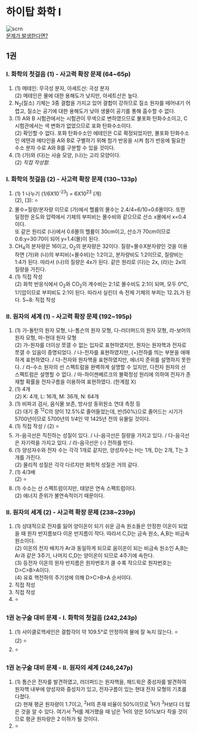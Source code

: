 # 하이탑 화학 I
![scrn](https://badgen.net/badge/made_with/mac/:blue?icon=apple)  
[문제가 발생한다면?](https://github.com/hoony6134/hightop/blob/main/chem1.md)
## 1권
### I. 화학의 첫걸음 (1) - 사고력 확장 문제 (64~65p)
1. (1) 메테인: 무극성 분자, 아세트산: 극성 분자  
(2) 메테인은 물에 대한 용해도가 낮지만, 아세트산은 높다.  
2. N<sub>2</sub>(질소) 기체는 3중 결합을 가지고 있어 결합이 강하므로 질소 원자를 떼어내기 어렵고, 질소는 공기에 대한 용해도가 낮아 생물이 공기를 통해 흡수할 수 없다.  
3. (1) A와 B 시험관에서는 시험관이 무색으로 변하였으므로 불포화 탄화수소이고, C 시험관에서는 색 변화가 없었으므로 포화 탄화수소이다.  
(2) 확인할 수 없다. 포화 탄화수소인 에테인은 C로 확정되었지만, 불포화 탄화수소인 에텐과 에타인을 A와 B로 구별하기 위해 첨가 반응을 시켜 첨가 반응에 필요한 수소 분자 수로 A와 B를 구분할 수 있을 것이다.  
4. (1) (가)와 (다)는 사슬 모양, (나)는 고리 모양이다.  
(2) *직접 작성함.*  <br/>
### I. 화학의 첫걸음 (2) - 사고력 확장 문제 (130~133p)
1. (1) 1 나누기 (1/6X10<sup>-23</sup>) = 6X10<sup>23</sup> (개)  
(2), (3): ⭐️  
2. 몰수=질량/분자량 이므로 (가)에서 헬륨의 몰수는 2.4/4=6/10=0.6몰이다. 또한 일정한 온도와 압력에서 기체의 부피비는 몰수비와 같으므로 산소 x몰에서 x=0.4이다.  
또 같은 원리로 (나)에서 0.6몰의 헬륨이 30cm이고, 산소가 70cm이므로 0.6:y=30:70이 되어 y=1.4(몰)이 된다.  
3. CH<sub>4</sub>의 분자량은 16이고, O<sub>2</sub>의 분자량은 32이다. 질량=몰수X분자량인 것을 이용하면 (가)와 (나)의 부피비(=몰수비)는 1:2이고, 분자량비도 1:2이므로, 질량비는 1:4가 된다. 따라서 (나)의 질량은 4x가 된다. 같은 원리로 (다)는 2x, (라)는 2x의 질량을 가진다.  
4. (1) 직접 작성  
(2) 화학 반응식에서 O<sub>2</sub>와 CO<sub>2</sub>의 계수비는 2:1로 몰수비도 2:1이 되며, 모두 0℃, 1기압이므로 부피비도 2:1이 된다. 따라서 실린더 속 전체 기체의 부피는 12.2L가 된다.
5~8: 직접 작성  <br/>
### II. 원자의 세계 (1) - 사고력 확장 문제 (192~195p)
1. (1) 가-돌턴의 원자 모형, 나-톰슨의 원자 모형, 다-러더퍼드의 원자 모형, 라-보어의 원자 모형, 마-현대 원자 모형  
(2) 가-원자를 더이상 쪼갤 수 없는 입자로 표현하였지만, 원자는 원자핵과 전자로 쪼갤 수 있음이 증명되었다. / 나-전자를 표현하였지만, (+)전하를 띄는 부분을 애매하게 표현하였다. / 다-전자와 원자핵을 표현하였지만, 에너지 준위를 설명하지 못한다. / 라-수소 원자의 선 스펙트럼을 완벽하게 설명할 수 있지만, 다전자 원자의 선 스펙트럼은 설명할 수 없다. / 마-하이젠베르크의 불확정성 원리에 의하여 전자가 존재할 확률을 전자구름을 이용하여 표현하였다. (한계점 X)  
2. (1) 4개  
(2) K: 4개, L: 16개, M: 36개, N: 64개  
3. (1) 비파괴 검사, 음식물 보존, 방사성 동위원소 연대 측정 등  
(2) 대기 중 <sup>12</sup>C의 양이 12.5%로 줄어들었는데, 반(50%)으로 줄어드는 시기가 5700년이므로 5700년의 1/4인 약 1425년 전의 유물일 것이다.  
4. (1) 직접 작성 / (2) ⭐️  
5. 가-음극선은 직진하는 성질이 있다. / 나-음극선은 질량을 가지고 있다. / 다-음극선은 자기력을 가지고 있다. / 라-음극선은 (-) 전하를 띤다.  
6. (1) 양성자수와 전자 수는 각각 1개로 같지만, 양성자수는 H는 1개, D는 2개, T는 3개를 가진다.  
(2) 물리적 성질은 각각 다르지만 화학적 성질은 거의 같다.  
7. (1) 4/3배  
(2) ⭐️  
8. (1) 수소는 선 스펙트럼이지만, 태양은 연속 스펙트럼이다.  
(2) 에너지 준위가 불연속적이기 때문이다.  <br/>
### II. 원자의 세계 (2) - 사고력 확장 문제 (238~239p)
1. (1) 상대적으로 전자를 잃어 양이온이 되기 쉬운 금속 원소들은 안정한 이온이 되었을 때 원자 반지름보다 이온 반지름이 작다. 따라서 C,D는 금속 원소, A,B는 비금속 원소이다.  
(2) 이온의 전자 배치가 Ar과 동일하게 되므로 음이온이 되는 비금속 원소인 A,B는 Ar과 같은 3주기, 나머지 C,D는 양이온이 되므로 4주기에 속한다.  
(3) 등전자 이온의 원자 반지름은 원자번호가 클 수록 작으므로 원자번호는 D>C>B>A이다.  
(4) 유효 핵전하의 주기성에 의해 D>C>B>A 순서이다.  
2. 직접 작성  
3. 직접 작성  
4. ⭐️  
### 1권 논구술 대비 문제 - I. 화학의 첫걸음 (242,243p)
1. (1) 사이클로헥세인은 결합각이 약 109.5°로 안정하여 물에 잘 녹지 않는다. ⭐️  
(2) ⭐️  
2. ⭐️
### 1권 논구술 대비 문제 - II. 원자의 세계 (246,247p)
1. (1) 톰슨은 전자를 발견하였고, 러더퍼드는 원자핵을, 채드윅은 중성자를 발견하여 원자핵 내부에 양성자와 중성자가 있고, 전자구름이 있는 현대 전자 모형의 기초를 다졌다.  
(2) 현재 평균 원자량이 1.7이고, <sup>2</sup>H의 존재 비율이 50%이므로 <sup>1</sup>H가 <sup>3</sup>H보다 더 많은 것을 알 수 있다. 여기서 <sup>3</sup>H를 제거했을 때 남은 <sup>1</sup>H의 양은 50%보다 작을 것이므로 평균 원자량은 2 이하가 될 것이다.  
2. ⭐️  
